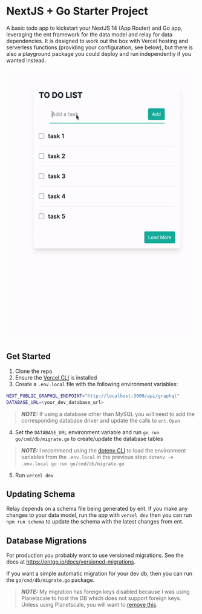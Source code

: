 # NextJS + Go Starter Project
A basic todo app to kickstart your NextJS 14 (App Router) and Go app, leveraging the ent framework for the data model and relay for data dependencies. It is designed to work out the box with Vercel hosting and serverless functions (providing your configuration, see below), but there is also a playground package you could deploy and run independently if you wanted instead.

![screen recording of demo app](./media/screenrecording.gif)

## Get Started
1. Clone the repo
2. Ensure the [Vercel CLI](https://vercel.com/docs/cli) is installed
3. Create a `.env.local` file with the following environment variables:
```bash
NEXT_PUBLIC_GRAPHQL_ENDPOINT="http://localhost:3000/api/graphql"
DATABASE_URL=<your_dev_database_url>
```
> **_NOTE:_** If using a database other than MySQL you will need to add the corresponding database driver and update the calls to `ent.Open`
4. Set the `DATABASE_URL` environment variable and run `go run go/cmd/db/migrate.go` to create/update the database tables
> **_NOTE:_** I recommend using the [dotenv CLI](https://www.npmjs.com/package/dotenv-cli) to load the environment variables from the `.env.local` in the previous step: `dotenv -e .env.local go run go/cmd/db/migrate.go`
5. Run `vercel dev`

## Updating Schema
Relay depends on a schema file being generated by ent. If you make any changes to your data model, run the app with `vercel dev` then you can run `npm run schema` to update the schema with the latest changes from ent.

## Database Migrations
For production you probably want to use versioned migrations. See the docs at https://entgo.io/docs/versioned-migrations.

If you want a simple automatic migration for your dev db, then you can run the `go/cmd/db/migrate.go` package.
> **_NOTE:_** My migration has foreign keys disabled because I was using Planetscale to host the DB which does not support foreign keys. Unless using Planetscale, you will want to [remove this](https://entgo.io/docs/migrate/#foreign-keys).
